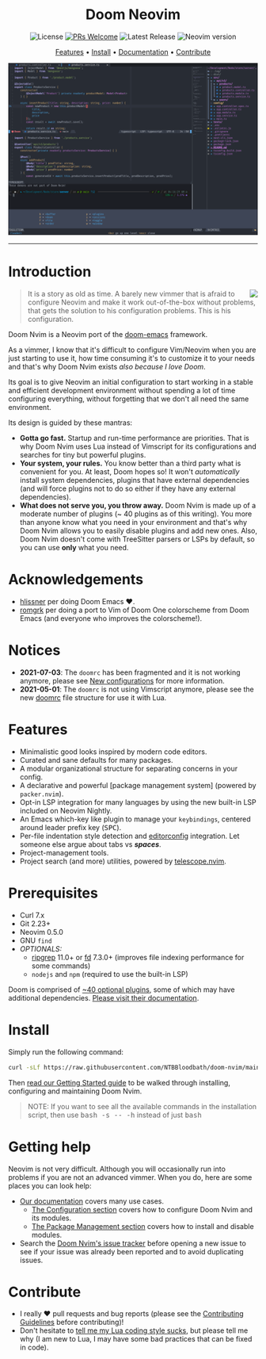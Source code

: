 <div align="center">

# Doom Neovim

![License](https://img.shields.io/github/license/NTBBloodbath/doom-nvim?style=flat-square)
[![PRs Welcome](https://img.shields.io/badge/PRs-welcome-brightgreen.svg?style=flat-square)](http://makeapullrequest.com)
![Latest Release](https://img.shields.io/github/v/release/NTBBloodbath/doom-nvim?include_prereleases&style=flat-square)
![Neovim version](https://img.shields.io/badge/Neovim-0.5-57A143?style=flat-square&logo=neovim)

[Features](#features) • [Install](#install) • [Documentation] • [Contribute](#contribute)

![Doom Nvim demo](./assets/demo.png)

</div>

---

# Introduction

<a href="http://ultravioletbat.deviantart.com/art/Yay-Evil-111710573">
  <img src="https://raw.githubusercontent.com/hlissner/doom-emacs/screenshots/cacochan.png" align="right" />
</a>

> It is a story as old as time. A barely new vimmer that is afraid to configure
> Neovim and make it work out-of-the-box without problems, that gets the
> solution to his configuration problems. This is his configuration.

Doom Nvim is a Neovim port of the [doom-emacs](https://github.com/hlissner/doom-emacs) framework.

As a vimmer, I know that it's difficult to configure Vim/Neovim when you are just starting to use it,
how time consuming it's to customize it to your needs and that's why Doom Nvim exists
_also because I love Doom_.

Its goal is to give Neovim an initial configuration to start working in a stable and efficient
development environment without spending a lot of time configuring everything, without forgetting
that we don't all need the same environment.

Its design is guided by these mantras:

- **Gotta go fast.** Startup and run-time performance are priorities.
  That is why Doom Nvim uses Lua instead of Vimscript for its configurations
  and searches for tiny but powerful plugins.
- **Your system, your rules.** You know better than a third party what is
  convenient for you. At least, Doom hopes so! It won't _automatically_
  install system dependencies, plugins that have external dependencies
  (and will force plugins not to do so either if they have any external dependencies).
- **What does not serve you, you throw away.** Doom Nvim is made up of a moderate number
  of plugins (~ 40 plugins as of this writing). You more than anyone know what you need in
  your environment and that's why Doom Nvim allows you to easily disable plugins and add new ones.
  Also, Doom Nvim doesn't come with TreeSitter parsers or LSPs by default,
  so you can use **only** what you need.

# Acknowledgements

- [hlissner](https://github.com/hlissner) per doing Doom Emacs :heart:.
- [romgrk](https://github.com/romgrk) per doing a port to Vim of Doom One
  colorscheme from Doom Emacs (and everyone who improves the colorscheme!).

# Notices

- **2021-07-03**: The `doomrc` has been fragmented and it is not working anymore,
  please see [New configurations](./docs/getting_started.md#new-configurations)
  for more information.
- **2021-05-01**: The `doomrc` is not using Vimscript anymore, please see the
  new [doomrc](./doomrc) file structure for use it with Lua.

# Features

- Minimalistic good looks inspired by modern code editors.
- Curated and sane defaults for many packages.
- A modular organizational structure for separating concerns in your config.
- A declarative and powerful [package management system]
  (powered by `packer.nvim`).
- Opt-in LSP integration for many languages by using the new
  built-in LSP included on Neovim Nightly.
- An Emacs which-key like plugin to manage your `keybindings`, centered around leader
  prefix key (<kbd>SPC</kbd>).
- Per-file indentation style detection and [editorconfig] integration. Let
  someone else argue about tabs vs **_spaces_**.
- Project-management tools.
- Project search (and more) utilities, powered by
  [telescope.nvim].

# Prerequisites

- Curl 7.x
- Git 2.23+
- Neovim 0.5.0
- GNU `find`
- _OPTIONALS:_
  - [ripgrep] 11.0+ or [fd] 7.3.0+ (improves file indexing performance for some commands)
  - `nodejs` and `npm` (required to use the built-in LSP)

Doom is comprised of [~40 optional plugins][modules], some of which may have
additional dependencies. [Please visit their documentation][modules].

# Install

Simply run the following command:

```sh
curl -sLf https://raw.githubusercontent.com/NTBBloodbath/doom-nvim/main/install.sh | bash
```

Then [read our Getting Started guide][getting-started] to be walked through
installing, configuring and maintaining Doom Nvim.

> NOTE: If you want to see all the available commands in the installation script, then use
> <kbd>bash -s -- -h</kbd> instead of just <kbd>bash</kbd>

# Getting help

Neovim is not very difficult. Although you will occasionally run into problems
if you are not an advanced vimmer. When you do, here are some places you can look help:

- [Our documentation][documentation] covers many use cases.
  - [The Configuration section][configuration] covers how to configure Doom Nvim and
    its modules.
  - [The Package Management section][package-management] covers how to install
    and disable modules.
- Search the [Doom Nvim's issue tracker](https://github.com/NTBBloodbath/doom-nvim/issues)
  before opening a new issue to see if your issue was already been reported and to
  avoid duplicating issues.

# Contribute

- I really :heart: pull requests and bug reports (please see the [Contributing Guidelines][contribute] before contributing)!
- Don't hesitate to [tell me my Lua coding style sucks](https://github.com/NTBBloodbath/doom-nvim/issues/new),
  but please tell me why (I am new to Lua, I may have some bad practices that can be fixed in code).

[contribute]: docs/contributing.md
[documentation]: docs/README.md
[getting-started]: docs/getting_started.md
[install]: docs/getting_started.md#install
[configuration]: docs/getting_started.md#configuring-doom
[package-management]: docs/getting_started.md#package-management
[modules]: docs/modules.md
[editorconfig]: http://editorconfig.org/
[fd]: https://github.com/sharkdp/fd
[ripgrep]: https://github.com/BurntSushi/ripgrep
[telescope.nvim]: https://github.com/nvim-telescope/telescope.nvim
